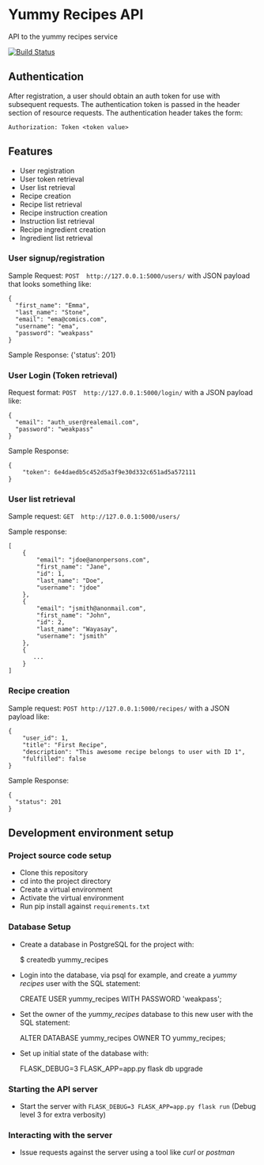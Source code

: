 # Yummy Recipes API

API to the yummy recipes service

[![Build Status](https://travis-ci.org/lym/yummy-recipes-api.svg?branch=master)](https://travis-ci.org/lym/yummy-recipes-api)

## Authentication
After registration, a user should obtain an auth token for use with
subsequent requests. The authentication token is passed in the header
section of resource requests. The authentication header takes the form:

    Authorization: Token <token value>

## Features
- User registration
- User token retrieval
- User list retrieval
- Recipe creation
- Recipe list retrieval
- Recipe instruction creation
- Instruction list retrieval
- Recipe ingredient creation
- Ingredient list retrieval

### User signup/registration
Sample Request: `POST  http://127.0.0.1:5000/users/` with JSON payload
that looks something like:

    {
      "first_name": "Emma",
      "last_name": "Stone",
      "email": "ema@comics.com",
      "username": "ema",
      "password": "weakpass"
    }

Sample Response: {'status': 201}

### User Login (Token retrieval)
Request format: `POST  http://127.0.0.1:5000/login/` with a JSON payload
like:

    {
      "email": "auth_user@realemail.com",
      "password": "weakpass"
    }

Sample Response:

    {
        "token": 6e4daedb5c452d5a3f9e30d332c651ad5a572111
    }


### User list retrieval
Sample request: `GET  http://127.0.0.1:5000/users/`

Sample response:

    [
        {
            "email": "jdoe@anonpersons.com",
            "first_name": "Jane",
            "id": 1,
            "last_name": "Doe",
            "username": "jdoe"
        },
        {
            "email": "jsmith@anonmail.com",
            "first_name": "John",
            "id": 2,
            "last_name": "Wayasay",
            "username": "jsmith"
        },
        {
           ...
        }
    ]

### Recipe creation
Sample request: `POST http://127.0.0.1:5000/recipes/` with a JSON
payload like:

    {
        "user_id": 1,
        "title": "First Recipe",
        "description": "This awesome recipe belongs to user with ID 1",
        "fulfilled": false
    }

Sample Response:

    {
      "status": 201
    }

## Development environment setup
### Project source code setup
- Clone this repository
- cd into the project directory
- Create a virtual environment
- Activate the virtual environment
- Run pip install against `requirements.txt`

### Database Setup
- Create a database in PostgreSQL for the project with:

    $ createdb yummy_recipes

- Login into the database, via psql for example, and create a <i>yummy
  recipes</i> user with the SQL statement:

    CREATE USER yummy_recipes WITH PASSWORD 'weakpass';

- Set the owner of the *yummy_recipes* database to this new user with
the SQL statement:

    ALTER DATABASE yummy_recipes OWNER TO yummy_recipes;

- Set up initial state of the database with:

     FLASK_DEBUG=3 FLASK_APP=app.py flask db upgrade

### Starting the API server
- Start the server with `FLASK_DEBUG=3 FLASK_APP=app.py flask run`
  (Debug level 3 for extra verbosity)

### Interacting with the server
- Issue requests against the server using a tool like <i>curl</i> or
  <i>postman</i>
